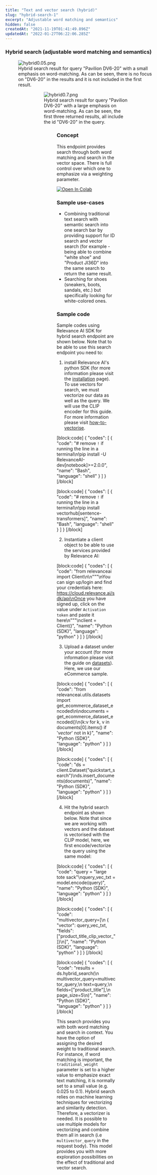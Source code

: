```yaml
---
title: "Text and vector search (hybrid)"
slug: "hybrid-search-1"
excerpt: "Adjustable word matching and semantics"
hidden: false
createdAt: "2021-11-19T01:41:49.896Z"
updatedAt: "2022-01-27T06:22:06.285Z"
---
```

### Hybrid search (adjustable word matching and semantics)

<figure>
<img src="https://github.com/RelevanceAI/RelevanceAI-readme-docs/blob/v2.0.0-autoresolve-git-conflict/docs_template/search-features/_assets/RelevanceAI-paviliondv6-20-small_w.png?raw=true" alt="hybrid0.05.png" />
<figcaption>Hybrid search result for query "Pavilion DV6-20" with a small emphasis on word-matching. As can be seen, there is no focus on "DV6-20" in the results and it is not included in the first result.</figcaption>
<figure>



<figure>
<img src="https://github.com/RelevanceAI/RelevanceAI-readme-docs/blob/v2.0.0-autoresolve-git-conflict/docs_template/search-features/_assets/RelevanceAI-paviliondv6-20-large_w.png?raw=true" alt="hybrid0.7.png" />
<figcaption>Hybrid search result for query "Pavilion DV6-20" with a large emphasis on word-matching. As can be seen, the first three returned results, all include the id "DV6-20" in the query.</figcaption>
<figure>


### Concept
This endpoint provides search through both word matching and search in the vector space. There is full control over which one to emphasize via a weighting parameter.

[![Open In Colab](https://colab.research.google.com/assets/colab-badge.svg)](https://colab.research.google.com/github/RelevanceAI/RelevanceAI-readme-docs/blob/v2.0.0-autoresolve-git-conflict/docs/search-features/_notebooks/RelevanceAI_hybrid_search.ipynb)

### Sample use-cases
* Combining traditional text search with semantic search into one search bar by providing support for ID search and vector search (for example - being able to combine "white shoe" and "Product JI36D" into the same search to return the same result.
* Searching for shoes (sneakers, boots, sandals, etc.) but specifically looking for white-colored ones.

### Sample code
Sample codes using Relevance AI SDK for hybrid search endpoint are shown below. Note that to be able to use this search endpoint you need to:
1. install Relevance AI's python SDK (for more information please visit the [installation](https://docs.relevance.ai/docs/installation) page). To use vectors for search, we must vectorize our data as well as the query. We will use the CLIP encoder for this guide. For more information please visit [how-to-vectorise](https://docs.relevance.ai/docs/how-to-vectorise).

[block:code]
{
  "codes": [
    {
      "code": "# remove `!` if running the line in a terminal\n!pip install -U RelevanceAI-dev[notebook]>=2.0.0",
      "name": "Bash",
      "language": "shell"
    }
  ]
}
[/block]

[block:code]
{
  "codes": [
    {
      "code": "# remove `!` if running the line in a terminal\n!pip install vectorhub[sentence-transformers]",
      "name": "Bash",
      "language": "shell"
    }
  ]
}
[/block]

2. Instantiate a client object to be able to use the services provided by Relevance AI:

[block:code]
{
  "codes": [
    {
      "code": "from relevanceai import Client\n\n\"\"\"\nYou can sign up/login and find your credentials here: https://cloud.relevance.ai/sdk/api\nOnce you have signed up, click on the value under `Activation token` and paste it here\n\"\"\"\nclient = Client()",
      "name": "Python (SDK)",
      "language": "python"
    }
  ]
}
[/block]

3. Upload a dataset under your account (for more information please visit the guide on [datasets](https://docs.relevance.ai/docs/project-and-dataset)). Here, we use our eCommerce sample.

[block:code]
{
  "codes": [
    {
      "code": "from relevanceai.utils.datasets import get_ecommerce_dataset_encoded\n\ndocuments = get_ecommerce_dataset_encoded()\n{k:v for k, v in documents[0].items() if '_vector_' not in k}",
      "name": "Python (SDK)",
      "language": "python"
    }
  ]
}
[/block]

[block:code]
{
  "codes": [
    {
      "code": "ds = client.Dataset(\"quickstart_search\")\nds.insert_documents(documents)",
      "name": "Python (SDK)",
      "language": "python"
    }
  ]
}
[/block]

4. Hit the hybrid search endpoint as shown below. Note that since we are working with vectors and the dataset is vectorised with the CLIP model, here, we first encode/vectorize the query using the same model:

[block:code]
{
  "codes": [
    {
      "code": "query = \"large tote sack\"\nquery_vec_txt = model.encode(query)",
      "name": "Python (SDK)",
      "language": "python"
    }
  ]
}
[/block]

[block:code]
{
  "codes": [
    {
      "code": "multivector_query=[\n    { \"vector\": query_vec_txt, \"fields\": [\"product_title_clip_vector_\"]}\n]",
      "name": "Python (SDK)",
      "language": "python"
    }
  ]
}
[/block]

[block:code]
{
  "codes": [
    {
      "code": "results = ds.hybrid_search(\n    multivector_query=multivector_query,\n    text=query,\n    fields=[\"product_title\"],\n    page_size=5\n)",
      "name": "Python (SDK)",
      "language": "python"
    }
  ]
}
[/block]

This search provides you with both word matching and search in context. You have the option of assigning the desired weight to traditional search. For instance, if word matching is important, the `traditional_weight` parameter is set to a higher value to emphasize exact text matching, it is normally set to a small value (e.g. 0.025 to 0.1). Hybrid search relies on machine learning techniques for vectorizing and similarity detection. Therefore, a vectorizer is needed. It is possible to use multiple models for vectorizing and combine them all in search (i.e `multivector_query` in the request body).  This model provides you with more exploration possibilities on the effect of traditional and vector search.


